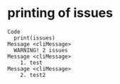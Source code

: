 # printing of issues

    Code
      print(issues)
    Message <cliMessage>
      WARNING! 2 issues
    Message <cliMessage>
        1. test
    Message <cliMessage>
        2. test2


